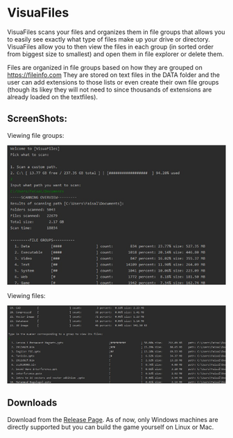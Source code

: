 # VisuaFiles
 VisuaFiles scans your files and organizes them in file groups that allows you to easily see
 exactly what type of files make up your drive or directory. VisuaFiles allow you to
 then view the files in each group (in sorted order from biggest size to smallest) and open
 them in file explorer or delete them.
 
 Files are organized in file groups based on how they are grouped on https://fileinfo.com
 They are stored on text files in the DATA folder and the user can add extensions to those lists
 or even create their own file groups (though its likey they will not need to since thousands of extensions 
 are already loaded on the textfiles).
 
 ## ScreenShots:
  Viewing file groups:
  
  ![group Screenshot](screenshots/filegroups.jpeg)
  
  Viewing files:
  
  ![files Screenshot](screenshots/files.jpeg)
 
 
 ## Downloads
  Download from the [Release Page](https://github.com/Fossilia/VisuaFiles/releases). 
  As of now, only Windows machines are directly supported but you can build the game yourself
  on Linux or Mac.
 
